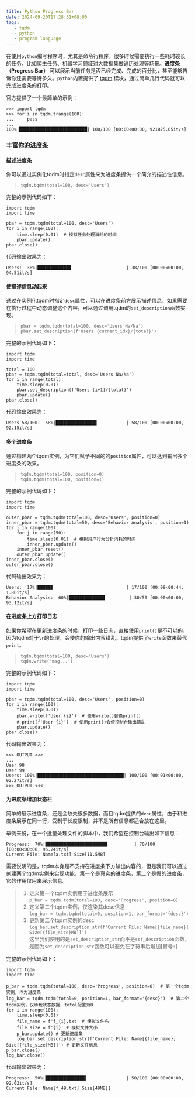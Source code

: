 ```yaml
---
title: Python Progress Bar
date: 2024-09-20T17:28:51+08:00
tags:
   - tqdm
   - python 
   - program language
---
```


在使用`python`编写程序时，尤其是命令行程序，很多时候需要执行一些耗时较长的任务，比如爬虫任务、机器学习领域对大数据集做遍历处理等场景。**进度条（Progress Bar）** 可以展示当前任务是否已经完成、完成的百分比，甚至能够告诉你还需要等待多久。`python`内置提供了 [tqdm](https://github.com/tqdm/tqdm) 模块，通过简单几行代码就可以完成进度条的打印。

官方提供了一个最简单的示例：

```
>>> import tqdm
>>> for i in tqdm.trange(100):
...     pass
...
100%|██████████████████████████| 100/100 [00:00<00:00, 921825.05it/s]
```

### 丰富你的进度条

#### 描述进度条

你可以通过实例化tqdm时指定`desc`属性来为进度条提供一个简介的描述性信息。

> `tqdm.tqdm(total=100, desc='Users')`

完整的示例代码如下：

```
import tqdm
import time

pbar = tqdm.tqdm(total=100, desc='Users')
for i in range(100):
    time.sleep(0.01)  # 模拟任务处理消耗的时间
    pbar.update()
pbar.close()
```

代码输出效果为：

```
Users:  38%|████████████▉                     | 38/100 [00:00<00:00, 94.51it/s]
```

#### 使描述信息动起来

通过在实例化tqdm时指定`desc`属性，可以在进度条前方展示描述信息，如果需要在执行过程中动态调整这个内容，可以通过调用tqdm的`set_description`函数实现。

> `pbar = tqdm.tqdm(total=100, desc='Users Na/Na')`  
> `pbar.set_description(f'Users {current_idx}/{total}')`

完整的示例代码如下：

```
import tqdm
import time

total = 100
pbar = tqdm.tqdm(total=total, desc='Users Na/Na')
for i in range(total):
    time.sleep(0.01)
    pbar.set_description(f'Users {i+1}/{total}')
    pbar.update()
pbar.close()
```

代码输出效果为：

```
Users 58/100:  58%|███████████████▋           | 58/100 [00:00<00:00, 92.15it/s]
```

#### 多个进度条

通过构建两个tqdm实例，为它们赋予不同的的`position`属性，可以达到输出多个进度条的效果。

> `tqdm.tqdm(total=100, position=0)`  
> `tqdm.tqdm(total=100, position=1)`

完整的示例代码如下：

```
import tqdm
import time

outer_pbar = tqdm.tqdm(total=100, desc='Users', position=0)
inner_pbar = tqdm.tqdm(total=50, desc='Behavior Analysis', position=1)
for i in range(100):
    for j in range(50):
        time.sleep(0.01)  # 模拟用户行为分析消耗的时间
        inner_pbar.update()
    inner_pbar.reset()
    outer_pbar.update()
inner_pbar.close()
outer_pbar.close()
```

代码输出效果为：

```
Users:  17%|█████▊                            | 17/100 [00:09<00:44,  1.86it/s]
Behavior Analysis:  60%|█████████████▊         | 30/50 [00:00<00:00, 93.12it/s]
```

#### 在进度条上方打印日志

如果你希望在更新进度条的时候，打印一些日志，直接使用`print()`是不可以的，因为tqdm对于`\r`的处理，会使你的输出内容错乱。tqdm提供了`write`函数来替代`print`。

> `tqdm.tqdm(total=100, desc='Users')`  
> `tqdm.write('msg...')`  

完整的示例代码如下：

```
import tqdm
import time

pbar = tqdm.tqdm(total=100, desc='Users', position=0)
for i in range(100):
    time.sleep(0.01)
    pbar.write(f'User {i}')  # 使用write()替换print()
    # print(f'User {i}')  # 使用print()会使控制台输出错乱
    pbar.update()
pbar.close()
```

代码输出效果为：

```
>>> OUTPUT <<<
...
User 98
User 99
Users: 100%|█████████████████████████████████| 100/100 [00:01<00:00, 92.27it/s]
>>> OUTPUT <<<
```

#### 为进度条增加状态栏

简单的展示进度条，还是会缺失很多数据，而且tqdm提供的`desc`属性，由于和进度条展示在同一行，受制于长度限制，并不是所有信息都适合放在这里。

举例来说，在一个批量处理文件的脚本中，我们希望在控制台输出如下信息：

```
Progress:  70%|███████████████████████▊          | 70/100 [00:00<00:00, 95.24it/s]
Current File: Name[a.txt] Size[11.5MB]
```

需要说明的是，tqdm本身是不支持在进度条下方输出内容的，但是我们可以通过创建两个tqdm实例来实现功能，第一个是真实的进度条，第二个是假的进度条，它的作用仅用来展示信息。

> 1. 定义第一个tqdm实例用于进度条展示  
> `p_bar = tqdm.tqdm(total=100, desc='Progress', position=0)`
> 2. 定义第二个tqdm实例，仅渲染其desc信息  
> `log_bar = tqdm.tqdm(total=0, position=1, bar_format='{desc}')`
> 3. 更新第二个tqdm实例的desc  
> `log_bar.set_description_str(f'Current File: Name[{file_name}] Size[{file_size}MB]]')`  
> 这里我们使用的是`set_description_str`而不是`set_description`函数，是因为`set_description_str`函数可以避免在字符串后增加[冒号`:`]


完整的示例代码如下：

```
import tqdm
import time

p_bar = tqdm.tqdm(total=100, desc='Progress', position=0)  # 第一个tqdm实例，作为进度条
log_bar = tqdm.tqdm(total=0, position=1, bar_format='{desc}')  # 第二个tqdm实例，仅承载状态数据，totol配置为0
for i in range(100):
    time.sleep(0.01)
    file_name = f'f_{i}.txt' # 模拟文件名
    file_size = f'{i}' # 模拟文件大小
    p_bar.update() # 更新进度条
    log_bar.set_description_str(f'Current File: Name[{file_name}] Size[{file_size}MB]]') # 更新文件信息
p_bar.close()
log_bar.close()
```

代码输出效果为：

```
Progress:  50%|███████████████▌               | 50/100 [00:00<00:00, 92.02it/s]
Current File: Name[f_49.txt] Size[49MB]]
```

> 
